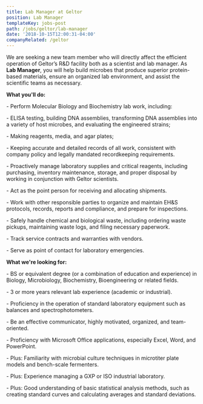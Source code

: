 ```yaml
---
title: Lab Manager at Geltor
position: Lab Manager
templateKey: jobs-post
path: /jobs/geltor/lab-manager
date: '2018-10-15T12:00:31-04:00'
companyRelated: /geltor
---
```

We are seeking a new team member who will directly affect the efficient operation of Geltor’s R&D facility both as a scientist and lab manager. As **Lab Manager**, you will help build microbes that produce superior protein-based materials, ensure an organized lab environment, and assist the scientific teams as necessary.

**What you'll do:**

\- Perform Molecular Biology and Biochemistry lab work, including:

\- ELISA testing, building DNA assemblies, transforming DNA assemblies into a variety of host microbes, and evaluating the engineered strains;

\- Making reagents, media, and agar plates;

\- Keeping accurate and detailed records of all work, consistent with company policy and legally mandated recordkeeping requirements.

\- Proactively manage laboratory supplies and critical reagents, including purchasing, inventory maintenance, storage, and proper disposal by working in conjunction with Geltor scientists.

\- Act as the point person for receiving and allocating shipments.

\- Work with other responsible parties to organize and maintain EH&S protocols, records, reports and compliance, and prepare for inspections.

\- Safely handle chemical and biological waste, including ordering waste pickups, maintaining waste logs, and filing necessary paperwork.

\- Track service contracts and warranties with vendors.

\- Serve as point of contact for laboratory emergencies.



**What we're looking for:**

\- BS or equivalent degree (or a combination of education and experience) in Biology, Microbiology, Biochemistry, Bioengineering or related fields.

\- 3 or more years relevant lab experience (academic or industrial).

\- Proficiency in the operation of standard laboratory equipment such as balances and spectrophotometers.

\- Be an effective communicator, highly motivated, organized, and team-oriented.

\- Proficiency with Microsoft Office applications, especially Excel, Word, and PowerPoint.

\- Plus: Familiarity with microbial culture techniques in microtiter plate models and bench-scale fermenters.

\- Plus: Experience managing a GXP or ISO industrial laboratory.

\- Plus: Good understanding of basic statistical analysis methods, such as creating standard curves and calculating averages and standard deviations.
